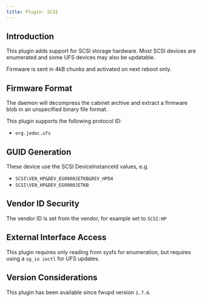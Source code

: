 ```yaml
---
title: Plugin: SCSI
---
```


## Introduction

This plugin adds support for SCSI storage hardware. Most SCSI devices are enumerated and some UFS
devices may also be updatable.

Firmware is sent in 4kB chunks and activated on next reboot only.

## Firmware Format

The daemon will decompress the cabinet archive and extract a firmware blob in
an unspecified binary file format.

This plugin supports the following protocol ID:

* `org.jedec.ufs`

## GUID Generation

These device use the SCSI DeviceInstanceId values, e.g.

* `SCSI\VEN_HP&DEV_EG0900JETKB&REV_HPD4`
* `SCSI\VEN_HP&DEV_EG0900JETKB`

## Vendor ID Security

The vendor ID is set from the vendor, for example set to `SCSI:HP`

## External Interface Access

This plugin requires only reading from sysfs for enumeration, but requires using a `sg_io ioctl`
for UFS updates.

## Version Considerations

This plugin has been available since fwupd version `1.7.6`.
